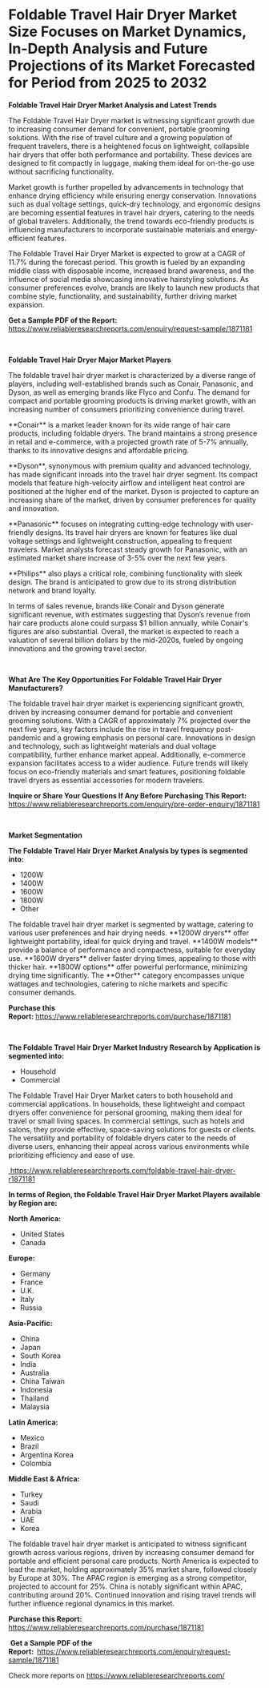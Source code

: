 <p><h1>Foldable Travel Hair Dryer Market Size Focuses on Market Dynamics, In-Depth Analysis and Future Projections of its Market Forecasted for Period from 2025 to 2032</h1></p><p><strong>Foldable Travel Hair Dryer Market Analysis and Latest Trends</strong></p>
<p><p>The Foldable Travel Hair Dryer market is witnessing significant growth due to increasing consumer demand for convenient, portable grooming solutions. With the rise of travel culture and a growing population of frequent travelers, there is a heightened focus on lightweight, collapsible hair dryers that offer both performance and portability. These devices are designed to fit compactly in luggage, making them ideal for on-the-go use without sacrificing functionality.</p><p>Market growth is further propelled by advancements in technology that enhance drying efficiency while ensuring energy conservation. Innovations such as dual voltage settings, quick-dry technology, and ergonomic designs are becoming essential features in travel hair dryers, catering to the needs of global travelers. Additionally, the trend towards eco-friendly products is influencing manufacturers to incorporate sustainable materials and energy-efficient features.</p><p>The Foldable Travel Hair Dryer Market is expected to grow at a CAGR of 11.7% during the forecast period. This growth is fueled by an expanding middle class with disposable income, increased brand awareness, and the influence of social media showcasing innovative hairstyling solutions. As consumer preferences evolve, brands are likely to launch new products that combine style, functionality, and sustainability, further driving market expansion.</p></p>
<p><strong>Get a Sample PDF of the Report:&nbsp;</strong> <a href="https://www.reliableresearchreports.com/enquiry/request-sample/1871181?utm_campaign=2243&utm_medium=2&utm_source=Github&utm_content=ia&utm_term=05042025&utm_id=foldable-travel-hair-dryer">https://www.reliableresearchreports.com/enquiry/request-sample/1871181</a></p>
<p>&nbsp;</p>
<p><strong>Foldable Travel Hair Dryer Major Market Players</strong></p>
<p><p>The foldable travel hair dryer market is characterized by a diverse range of players, including well-established brands such as Conair, Panasonic, and Dyson, as well as emerging brands like Flyco and Confu. The demand for compact and portable grooming products is driving market growth, with an increasing number of consumers prioritizing convenience during travel.</p><p>**Conair** is a market leader known for its wide range of hair care products, including foldable dryers. The brand maintains a strong presence in retail and e-commerce, with a projected growth rate of 5-7% annually, thanks to its innovative designs and affordable pricing.</p><p>**Dyson**, synonymous with premium quality and advanced technology, has made significant inroads into the travel hair dryer segment. Its compact models that feature high-velocity airflow and intelligent heat control are positioned at the higher end of the market. Dyson is projected to capture an increasing share of the market, driven by consumer preferences for quality and innovation.</p><p>**Panasonic** focuses on integrating cutting-edge technology with user-friendly designs. Its travel hair dryers are known for features like dual voltage settings and lightweight construction, appealing to frequent travelers. Market analysts forecast steady growth for Panasonic, with an estimated market share increase of 3-5% over the next few years.</p><p>**Philips** also plays a critical role, combining functionality with sleek design. The brand is anticipated to grow due to its strong distribution network and brand loyalty.</p><p>In terms of sales revenue, brands like Conair and Dyson generate significant revenue, with estimates suggesting that Dyson’s revenue from hair care products alone could surpass $1 billion annually, while Conair's figures are also substantial. Overall, the market is expected to reach a valuation of several billion dollars by the mid-2020s, fueled by ongoing innovations and the growing travel sector.</p></p>
<p>&nbsp;</p>
<p><strong>What Are The Key Opportunities For Foldable Travel Hair Dryer Manufacturers?</strong></p>
<p><p>The foldable travel hair dryer market is experiencing significant growth, driven by increasing consumer demand for portable and convenient grooming solutions. With a CAGR of approximately 7% projected over the next five years, key factors include the rise in travel frequency post-pandemic and a growing emphasis on personal care. Innovations in design and technology, such as lightweight materials and dual voltage compatibility, further enhance market appeal. Additionally, e-commerce expansion facilitates access to a wider audience. Future trends will likely focus on eco-friendly materials and smart features, positioning foldable travel dryers as essential accessories for modern travelers.</p></p>
<p><strong>Inquire or Share Your Questions If Any Before Purchasing This Report:</strong> <a href="https://www.reliableresearchreports.com/enquiry/pre-order-enquiry/1871181?utm_campaign=2243&utm_medium=2&utm_source=Github&utm_content=ia&utm_term=05042025&utm_id=foldable-travel-hair-dryer">https://www.reliableresearchreports.com/enquiry/pre-order-enquiry/1871181</a></p>
<p>&nbsp;</p>
<p><strong>Market Segmentation</strong></p>
<p><strong>The Foldable Travel Hair Dryer Market Analysis by types is segmented into:</strong></p>
<p><ul><li>1200W</li><li>1400W</li><li>1600W</li><li>1800W</li><li>Other</li></ul></p>
<p><p>The foldable travel hair dryer market is segmented by wattage, catering to various user preferences and hair drying needs. **1200W dryers** offer lightweight portability, ideal for quick drying and travel. **1400W models** provide a balance of performance and compactness, suitable for everyday use. **1600W dryers** deliver faster drying times, appealing to those with thicker hair. **1800W options** offer powerful performance, minimizing drying time significantly. The **Other** category encompasses unique wattages and technologies, catering to niche markets and specific consumer demands.</p></p>
<p><strong>Purchase this Report:&nbsp;</strong><a href="https://www.reliableresearchreports.com/purchase/1871181?utm_campaign=2243&utm_medium=2&utm_source=Github&utm_content=ia&utm_term=05042025&utm_id=foldable-travel-hair-dryer">https://www.reliableresearchreports.com/purchase/1871181</a></p>
<p>&nbsp;</p>
<p><strong>The Foldable Travel Hair Dryer Market Industry Research by Application is segmented into:</strong></p>
<p><ul><li>Household</li><li>Commercial</li></ul></p>
<p><p>The Foldable Travel Hair Dryer Market caters to both household and commercial applications. In households, these lightweight and compact dryers offer convenience for personal grooming, making them ideal for travel or small living spaces. In commercial settings, such as hotels and salons, they provide effective, space-saving solutions for guests or clients. The versatility and portability of foldable dryers cater to the needs of diverse users, enhancing their appeal across various environments while prioritizing efficiency and ease of use.</p></p>
<p><a href="https://www.reliableresearchreports.com/foldable-travel-hair-dryer-r1871181?utm_campaign=2243&utm_medium=2&utm_source=Github&utm_content=ia&utm_term=05042025&utm_id=foldable-travel-hair-dryer">&nbsp;https://www.reliableresearchreports.com/foldable-travel-hair-dryer-r1871181</a></p>
<p><strong>In terms of Region, the Foldable Travel Hair Dryer Market Players available by Region are:</strong></p>
<p>
    <p> <strong> North America: </strong>
        <ul>
            <li>United States</li>
            <li>Canada</li>
        </ul>
        </p> 
    <p> <strong> Europe: </strong>
        <ul>
            <li>Germany</li>
            <li>France</li>
            <li>U.K.</li>
            <li>Italy</li>
            <li>Russia</li>
        </ul>
        </p> 
    <p> <strong> Asia-Pacific: </strong>
        <ul>
            <li>China</li>
            <li>Japan</li>
            <li>South Korea</li>
            <li>India</li>
            <li>Australia</li>
            <li>China Taiwan</li>
            <li>Indonesia</li>
            <li>Thailand</li>
            <li>Malaysia</li>
        </ul>
        </p> 
    <p> <strong> Latin America: </strong>
        <ul>
            <li>Mexico</li>
            <li>Brazil</li>
            <li>Argentina Korea</li>
            <li>Colombia</li>
        </ul>
        </p> 
    <p> <strong> Middle East & Africa: </strong>
        <ul>
            <li>Turkey</li>
            <li>Saudi</li>
            <li>Arabia</li>
            <li>UAE</li>
            <li>Korea</li>
        </ul>
    </p>
    </p>
<p><p>The foldable travel hair dryer market is anticipated to witness significant growth across various regions, driven by increasing consumer demand for portable and efficient personal care products. North America is expected to lead the market, holding approximately 35% market share, followed closely by Europe at 30%. The APAC region is emerging as a strong competitor, projected to account for 25%. China is notably significant within APAC, contributing around 20%. Continued innovation and rising travel trends will further influence regional dynamics in this market.</p></p>
<p><strong>Purchase this Report: </strong><a href="https://www.reliableresearchreports.com/purchase/1871181?utm_campaign=2243&utm_medium=2&utm_source=Github&utm_content=ia&utm_term=05042025&utm_id=foldable-travel-hair-dryer">https://www.reliableresearchreports.com/purchase/1871181</a></p>
<p>&nbsp;<strong>Get a Sample PDF of the Report:&nbsp;&nbsp;</strong><a href="https://www.reliableresearchreports.com/enquiry/request-sample/1871181?utm_campaign=2243&utm_medium=2&utm_source=Github&utm_content=ia&utm_term=05042025&utm_id=foldable-travel-hair-dryer">https://www.reliableresearchreports.com/enquiry/request-sample/1871181</a></p>
<p><strong></strong></p>
<p>Check more reports on <a href="https://www.reliableresearchreports.com/?utm_campaign=2243&utm_medium=2&utm_source=Github&utm_content=ia&utm_term=05042025&utm_id=foldable-travel-hair-dryer">https://www.reliableresearchreports.com/</a></p>